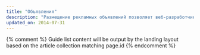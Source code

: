 ```yaml
---
title: "Объявления"
description: "Размещение рекламных объявлений позволяет веб-разработчикам сделать контент и сайт бесплатными, но при этом продолжать получать доход. Узнайте, как работает реклама и научитесь размещать адаптивные объявления на сайте."
updated_on: 2014-07-31
---
```


{% comment %}
Guide list content will be output by the landing layout based on the article collection matching page.id
{% endcomment %}


